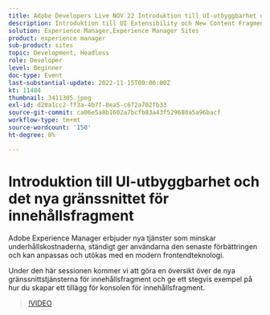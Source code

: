 ```yaml
---
title: Adobe Developers Live NOV 22 Introduktion till UI-utbyggbarhet och det nya gränssnittet i Content FragFragment
description: Introduktion till UI Extensibility och New Content Fragment UIAdobe Experience Manager erbjuder nya tjänster som minskar underhållskostnaderna, hela tiden levererar den senaste förbättringen till användare och kan anpassas och utökas med en modern frontteknisk stack.I den här sessionen ska vi göra en översikt över de nya gränssnittstjänsterna för Content Fragment och ge ett stegvis exempel på hur du skapar ett tillägg för Content Fragment Console.
solution: Experience Manager,Experience Manager Sites
product: experience manager
sub-product: sites
topic: Development, Headless
role: Developer
level: Beginner
doc-type: Event
last-substantial-update: 2022-11-15T00:00:00Z
kt: 11484
thumbnail: 3411305.jpeg
exl-id: d20a1cc2-ff3a-4b7f-8ea5-c672a702fb33
source-git-commit: ca06e5a8b1602a7bcfb83a43f529680a5a96bacf
workflow-type: tm+mt
source-wordcount: '150'
ht-degree: 0%

---
```


# Introduktion till UI-utbyggbarhet och det nya gränssnittet för innehållsfragment

Adobe Experience Manager erbjuder nya tjänster som minskar underhållskostnaderna, ständigt ger användarna den senaste förbättringen och kan anpassas och utökas med en modern frontendteknologi.

Under den här sessionen kommer vi att göra en översikt över de nya gränssnittstjänsterna för innehållsfragment och ge ett stegvis exempel på hur du skapar ett tillägg för konsolen för innehållsfragment.

>[!VIDEO](https://video.tv.adobe.com/v/3411305/?quality=12&learn=on)
